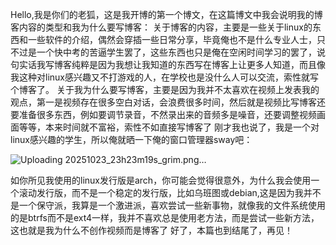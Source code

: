 Hello,我是你们的老狐，这是我开博的第一个博文，在这篇博文中我会说明我的博客内容的类型和我为什么要写博客：
    关于博客的内容，主要是一些关于linux的东西和一些软件的介绍，偶然会穿插一些日常分享，毕竟俺也不是什么专业人士，只不过是一个快中考的苦逼学生罢了，这些东西也只是俺在空闲时间学习的罢了，说句实话我写博客纯粹是因为我想让我知道的东西写在博客上让更多人知道，而且像我这种对linux感兴趣又不打游戏的人，在学校也是没什么人可以交流，索性就写个博客了。
    关于我为什么要写博客，主要是因为我并不太喜欢在视频上发表我的观点，第一是视频存在很多空白对话，会浪费很多时间，然后就是视频比写博客还要准备很多东西，例如要调节录音，不然录出来的音频多是噪音，还要调整视频画面等等，本来时间就不富裕，索性不如直接写博客了
    刚才我也说了，我是一个对linux感兴趣的学生，所以俺就晒一下俺的窗口管理器sway吧：
    
  ![Uploading 20251023_23h23m19s_grim.png…]()


    
  如你所见我使用的linux发行版是arch，你可能会觉得很意外，为什么我会使用一个滚动发行版，而不是一个稳定的发行版，比如乌班图或debian,这是因为我并不是一个保守派，我算是一个激进派，喜欢尝试一些新事物，就像我的文件系统使用的是btrfs而不是ext4一样，我并不喜欢总是使用老方法，而是尝试一些新方法，这也就是我为什么不创作视频而是博客了
    好了，本篇也到结尾了，再见！
